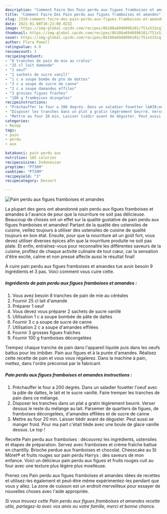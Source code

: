 ```yaml
---
description: "Comment Faire Des Pain perdu aux figues framboises et amandes"
title: "Comment Faire Des Pain perdu aux figues framboises et amandes"
slug: 2310-comment-faire-des-pain-perdu-aux-figues-framboises-et-amandes
date: 2021-01-08T16:23:00.023Z
image: https://img-global.cpcdn.com/recipes/8b108a69d6096101/751x532cq70/pain-perdu-aux-figues-framboises-et-amandes-photo-principale-de-la-recette.jpg
thumbnail: https://img-global.cpcdn.com/recipes/8b108a69d6096101/751x532cq70/pain-perdu-aux-figues-framboises-et-amandes-photo-principale-de-la-recette.jpg
cover: https://img-global.cpcdn.com/recipes/8b108a69d6096101/751x532cq70/pain-perdu-aux-figues-framboises-et-amandes-photo-principale-de-la-recette.jpg
author: Flora Powell
ratingvalue: 4.9
reviewcount: 3
recipeingredient:
- "8 tranches de pain de mie au crales"
- "25 cl lait damande"
- "1 oeuf"
- "2 sachets de sucre vanill"
- "1 c a soupe bombe de pte de dattes"
- "3 c a soupe de sucre de canne"
- "2 c a soupe damandes effiles"
- "3 grosses figues fraches"
- "100 g framboises dcongeles"
recipeinstructions:
- "Préchauffer le four a 200 degrés. Dans un saladier fouetter l&#39;oeuf avec la pâte de dattes, le lait et le sucre vanillé. Faire tremper les tranches de pain dans ce mélange."
- "Disposer les tranches dans un plat a gratin légèrement beurré. Verser dessus le reste du mélange au lait. Parsemer de quartiers de figues, de framboises décongelées, d&#39;amandes effilées et de sucre de canne"
- "Mettre au four 20 min. Laisser tiédir avant de déguster. Peut aussi se manger froid. Pour ma part c&#39;était tiède avec une boule de glace vanille dessus. Le top !"
categories:
- Resep
tags:
- pain
- perdu
- aux

katakunci: pain perdu aux 
nutrition: 165 calories
recipecuisine: Indonesian
preptime: "PT36M"
cooktime: "PT39M"
recipeyield: "3"
recipecategory: Dessert

---
```



![Pain perdu aux figues framboises et amandes](https://img-global.cpcdn.com/recipes/8b108a69d6096101/751x532cq70/pain-perdu-aux-figues-framboises-et-amandes-photo-principale-de-la-recette.jpg)

La plupart des gens ont abandonné pain perdu aux figues framboises et amandes à l'avance de peur que la nourriture ne soit pas délicieuse. Beaucoup de choses ont un effet sur la qualité gustative de pain perdu aux figues framboises et amandes! Partant de la qualité des ustensiles de cuisine, veillez toujours à utiliser des ustensiles de cuisine de qualité toujours en bon état. Ensuite, pour que la nourriture ait un goût fort, vous devez utiliser diverses épices afin que la nourriture produite ne soit pas plate. Et enfin, entraînez-vous pour reconnaître les différentes saveurs de la cuisine, profitez de chaque activité culinaire de tout cœur, car la sensation d'être excité, calme et non pressé affecte aussi le résultat final!

<!--inarticleads1-->

À cuire pain perdu aux figues framboises et amandes tue avoir besoin 9 Ingrédients et 3 pas. Voici comment vous cuire cette.

##### Ingrédients de pain perdu aux figues framboises et amandes :

1. Vous avez besoin 8 tranches de pain de mie au céréales
1. Fournir 25 cl lait d&#39;amande
1. Préparer 1 oeuf
1. Vous devez vous préparer 2 sachets de sucre vanillé
1. Utilisation 1 c a soupe bombée de pâte de dattes
1. Fournir 3 c a soupe de sucre de canne
1. Utilisation 2 c a soupe d&#39;amandes effilées
1. Fournir 3 grosses figues fraîches
1. Fournir 100 g framboises décongelées


Trempez chaque tranche de pain dans l&#39;appareil liquide puis dans les oeufs battus pour les imbiber. Pain aux figues et à la purée d&#39;amandes. Réalisez cette recette de pain et vous vous régalerez. Dans la machine à pain, mettez, dans l&#39;ordre préconisé par le fabricant. 

<!--inarticleads2-->

##### Pain perdu aux figues framboises et amandes instructions :

1. Préchauffer le four a 200 degrés. Dans un saladier fouetter l&#39;oeuf avec la pâte de dattes, le lait et le sucre vanillé. Faire tremper les tranches de pain dans ce mélange.
1. Disposer les tranches dans un plat a gratin légèrement beurré. Verser dessus le reste du mélange au lait. Parsemer de quartiers de figues, de framboises décongelées, d&#39;amandes effilées et de sucre de canne
1. Mettre au four 20 min. Laisser tiédir avant de déguster. Peut aussi se manger froid. Pour ma part c&#39;était tiède avec une boule de glace vanille dessus. Le top !


Recette Pain perdu aux framboises : découvrez les ingrédients, ustensiles et étapes de préparation. Servez avec framboises et crème fraîche battue en chantilly. Brioche perdue aux framboises et chocolat. Cheescake au St Môret® et fruits rouges sur pain perdu Harrys : des saveurs de mon enfance. Voici un délicieux pain perdu aux figues et fruits rouges cuit au four avec une texture plus légère plus moelleuse. 

<!--inarticleads1-->

<p>
Prenez ces Pain perdu aux figues framboises et amandes idées de recettes et utilisez-les également et peut-être même expérimentez-les pendant que vous y allez. La zone de cuisson est un endroit merveilleux pour essayer de nouvelles choses avec l'aide appropriée.
</p>

<p>
<i>Si vous trouvez cette Pain perdu aux figues framboises et amandes recette utile, partagez-la avec vos amis ou votre famille, merci et bonne chance.</i>
</p>
